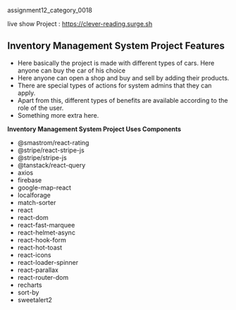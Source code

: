  assignment12_category_0018

live show Project : https://clever-reading.surge.sh

## Inventory Management System Project Features
- Here basically the project is made with different types of cars. Here anyone can buy the car of his choice
- Here anyone can open a shop and buy and sell by adding their products.
- There are special types of actions for system admins that they can apply.
- Apart from this, different types of benefits are available according to the role of the user.
- Something more extra here.


<b>Inventory Management System Project Uses Components</b>
- @smastrom/react-rating
- @stripe/react-stripe-js
- @stripe/stripe-js
- @tanstack/react-query
- axios
- firebase
- google-map-react
- localforage
- match-sorter
- react
- react-dom
- react-fast-marquee
- react-helmet-async
- react-hook-form
- react-hot-toast
- react-icons
- react-loader-spinner
- react-parallax
- react-router-dom
- recharts
- sort-by
- sweetalert2